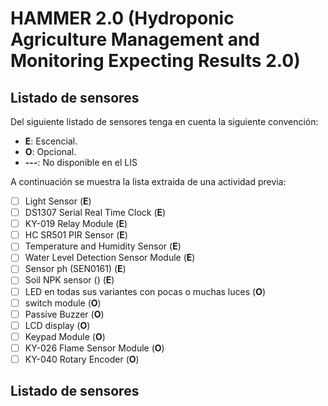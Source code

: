 # HAMMER 2.0 (Hydroponic Agriculture Management and Monitoring Expecting Results 2.0)

## Listado de sensores

Del siguiente listado de sensores tenga en cuenta la siguiente convención: 
* **E**: Escencial.
* **O**: Opcional.
* **---**: No disponible en el LIS

A continuación se muestra la lista extraida de una actividad previa:

- [ ] Light Sensor (**E**)
- [ ] DS1307 Serial Real Time Clock (**E**)
- [ ] KY-019 Relay Module (**E**)
- [ ] HC SR501 PIR Sensor (**E**)
- [ ] Temperature and Humidity Sensor (**E**)
- [ ] Water Level Detection Sensor Module (**E**)
- [ ] Sensor ph (SEN0161) (**E**)
- [ ] Soil NPK sensor () (**E**)
- [ ] LED en todas sus variantes con pocas o muchas luces (**O**)
- [ ] switch module (**O**)
- [ ] Passive Buzzer (**O**)
- [ ] LCD display (**O**)
- [ ] Keypad Module (**O**)
- [ ] KY-026 Flame Sensor Module (**O**)
- [ ] KY-040 Rotary Encoder (**O**)

## Listado de sensores

